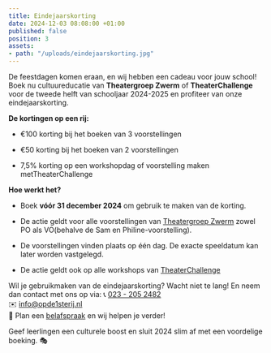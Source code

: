 ```yaml
---
title: Eindejaarskorting
date: 2024-12-03 08:08:00 +01:00
published: false
position: 3
assets:
- path: "/uploads/eindejaarskorting.jpg"
---
```


De feestdagen komen eraan, en wij hebben een cadeau voor jouw school! Boek nu cultuureducatie van **Theatergroep Zwerm** of **TheaterChallenge** voor de tweede helft van schooljaar 2024-2025 en profiteer van onze eindejaarskorting.

**De kortingen op een rij:**

* €100 korting bij het boeken van 3 voorstellingen

* €50 korting bij het boeken van 2 voorstellingen

* 7,5% korting op een workshopdag of voorstelling maken metTheaterChallenge

**Hoe werkt het?**

* Boek **vóór 31 december 2024** om gebruik te maken van de korting.

* De actie geldt voor alle voorstellingen van [Theatergroep Zwerm](https://www.opde1sterij.nl/theatergroep-zwerm/) zowel PO als VO(behalve de Sam en Philine-voorstelling).

* De voorstellingen vinden plaats op één dag. De exacte speeldatum kan later worden vastgelegd.

* De actie geldt ook op alle workshops van [TheaterChallenge](https://www.opde1sterij.nl/theaterchallenge/)

Wil je gebruikmaken van de eindejaarskorting? Wacht niet te lang! En neem dan contact met ons op via:
📞 <a href="tel:\+31232052482" title="Bel Op de eerste rij">023 - 205 2482</a>\
✉️ [info@opde1sterij.nl](mailto:info@opde1sterij.nl)\
📅 Plan een [belafspraak](https://calendly.com/opde1sterij/bellen-over-eindejaarskorting) en wij helpen je verder!

Geef leerlingen een culturele boost en sluit 2024 slim af met een  voordelige boeking. 🎭